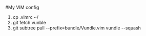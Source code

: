 #My VIM config

1. cp .vimrc ~/  
2. git fetch vunble  
3. git subtree pull --prefix=bundle/Vundle.vim vundle --squash  
